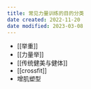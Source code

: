 ```yaml
---
title: 常见力量训练的目的分类
date created: 2022-11-20
date modified: 2023-03-08
---
```

- [[举重]]
- [[力量举]]
- [[传统健美与健体]]
- [[crossfit]]
- 增肌塑型
